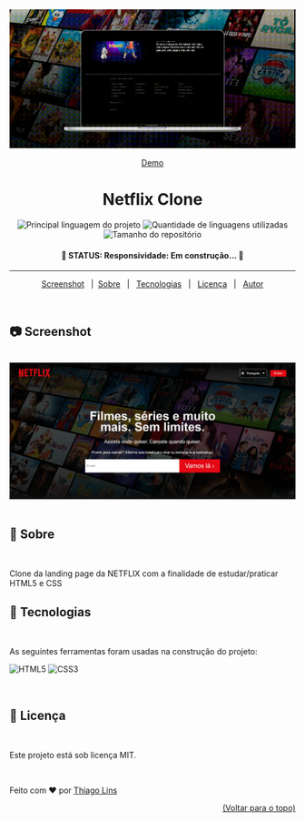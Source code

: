 <div align="center" id="top"> 
  <img src="./.github/app.gif" alt="Netflix Clone Html" />

<a href="https://td-netflix-clone.surge.sh/">Demo</a>

</div>

<h1 align="center"><strong>Netflix Clone</strong></h1>

<p align="center">
  <img alt="Principal linguagem do projeto" src="https://img.shields.io/github/languages/top/thiilins/netflix-clone-html?style=for-the-badge&color=E50914">

  <img alt="Quantidade de linguagens utilizadas" src="https://img.shields.io/github/languages/count/thiilins/netflix-clone-html?style=for-the-badge&color=E50914">

  <img alt="Tamanho do repositório" src="https://img.shields.io/github/repo-size/thiilins/netflix-clone-html?style=for-the-badge&color=E50914">

</p>

 <h4 align="center">
	🚧 <strong>STATUS:</strong> Responsividade: Em construção...  🚧
</h4>

<hr>

<p align="center">
  <a href="#camera-screenshot">Screenshot</a> &#xa0; | &#xa0;<a href="#dart-sobre">Sobre</a> &#xa0;  | &#xa0;
  <a href="#rocket-tecnologias">Tecnologias</a> &#xa0; | &#xa0;
  <a href="#memo-licença">Licença</a> &#xa0; | &#xa0;
  <a href="https://github.com/thiilins" target="_blank">Autor</a>
</p>

<br>

## :camera: Screenshot

<br>
<img src="./.github/screen1.png" alt="Netflix Clone Html" />
<br><br>

## :dart: Sobre

<br>

Clone da landing page da NETFLIX com a finalidade de estudar/praticar HTML5 e CSS
<br>

## :rocket: Tecnologias

<br>

As seguintes ferramentas foram usadas na construção do projeto:

![HTML5](https://img.shields.io/badge/-html5-E34F26?style=for-the-badge&logo=html5&logoColor=white) ![CSS3](https://img.shields.io/badge/-css3-1572B6?style=for-the-badge&logo=css3&logoColor=white)

  <br>

## :memo: Licença

<br>

Este projeto está sob licença MIT.
<br>

&#xa0;

Feito com :heart: por <a href="https://github.com/thiilins" target="_blank">Thiago Lins</a>

<div align="right"><a href="#top">(Voltar para o topo)</a></div>
